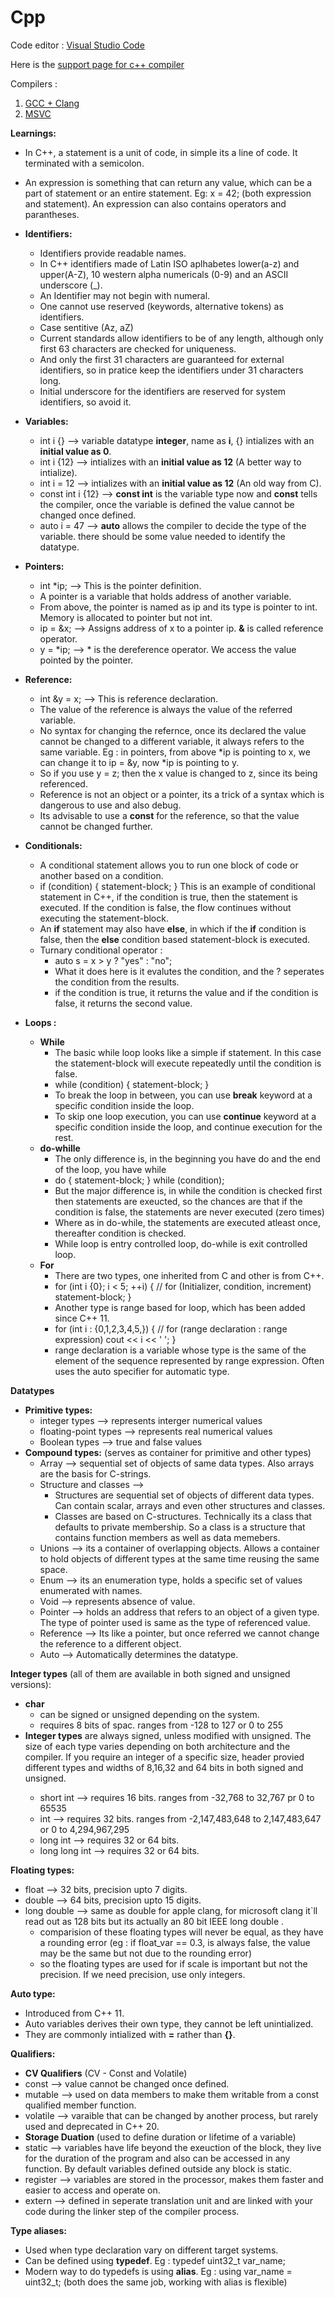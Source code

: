 # Cpp

Code editor : [Visual Studio Code](https://code.visualstudio.com/download)

Here is the [support page for c++ compiler](https://en.cppreference.com/w/cpp/compiler_support) 

Compilers :
 1. [GCC + Clang](https://winlibs.com/)
 2. [MSVC](https://visualstudio.microsoft.com/downloads/)
 
**Learnings:**

* In C++, a statement is a unit of code, in simple its a line of code. It terminated with a semicolon.
* An expression is something that can return any value, which can be a part of statement or an entire statement. Eg: x = 42; (both expression and statement). An expression can also contains operators and parantheses.
* **Identifiers:**
  * Identifiers provide readable names.
  * In C++ identifiers made of Latin ISO aplhabetes lower(a-z) and upper(A-Z), 10 western alpha numericals (0-9) and an ASCII underscore (_).
  * An Identifier may not begin with numeral.
  * One cannot use reserved (keywords, alternative tokens) as identifiers.
  * Case sentitive (Az, aZ)
  * Current standards allow identifiers to be of any length, although only first 63 characters are checked for uniqueness.
  * And only the first 31 characters are guaranteed for external identifiers, so in pratice keep the identifiers under 31 characters long.
  * Initial underscore for the identifiers are reserved for system identifiers, so avoid it.
* **Variables:**
   * int i {} --> variable datatype **integer**, name as **i**, {} intializes with an **initial value as 0**.
   * int i {12} --> intializes with an **initial value as 12** (A better way to intialize).
   * int i = 12 --> intializes with an **initial value as 12** (An old way from C).
   * const int i {12} --> **const int** is the variable type now and **const** tells the compiler, once the variable is defined the value cannot be changed once defined.
   * auto i = 47 --> **auto** allows the compiler to decide the type of the variable. there should be some value needed to identify the datatype.
* **Pointers:**
   * int *ip; --> This is the pointer definition.
   * A pointer is a variable that holds address of another variable.
   * From above, the pointer is named as ip and its type is pointer to int. Memory is allocated to pointer but not int.
   * ip = &x; --> Assigns address of x to a pointer ip. **&** is called reference operator.
   * y = *ip; --> * is the dereference operator. We access the value pointed by the pointer.
 * **Reference:**
    * int &y = x; --> This is reference declaration.
    * The value of the reference is always the value of the referred variable.
    * No syntax for changing the refernce, once its declared the value cannot be changed to a different variable, it always refers to the same variable. Eg : in pointers, from above *ip is pointing to x, we can change it to ip = &y, now *ip is pointing to y.
    * So if you use y = z; then the x value is changed to z, since its being referenced.
    * Reference is not an object or a pointer, its a trick of a syntax which is dangerous to use and also debug.
    * Its advisable to use a **const** for the reference, so that the value cannot be changed further.
  
 * **Conditionals:**
    * A conditional statement allows you to run one block of code or another based on a condition.
    * if (condition) {
          statement-block;
      }
      This is an example of conditional statement in C++, if the condition is true, then the statement is executed.
      If the condition is false, the flow continues without executing the statement-block.
    * An **if** statement may also have **else**, in which if the **if** condition is false, then the **else** condition based statement-block is executed.
    * Turnary conditional operator :
       * auto s = x > y ? "yes" : "no";
       * What it does here is it evalutes the condition, and the ? seperates the condition from the results.
       * if the condition is true, it returns the value and if the condition is false, it returns the second value.
     
 * **Loops :**
    * **While**
       * The basic while loop looks like a simple if statement. In this case the statement-block will execute repeatedly until the condition is false.
       * while (condition) {
             statement-block;
         }
      * To break the loop in between, you can use **break** keyword at a specific condition inside the loop.
      * To skip one loop execution, you can use **continue** keyword at a specific condition inside the loop, and continue execution for the rest.
   * **do-whille**
      * The only difference is, in the beginning you have do and the end of the loop, you have while
      * do {
             statement-block;
         } while (condition);
      * But the major difference is, in while the condition is checked first then statements are exeucted, so the chances are that if the condition is false, the statements are never executed (zero times)
      * Where as in do-while, the statements are executed atleast once, thereafter condition is checked.
      * While loop is entry controlled loop, do-while is exit controlled loop.
    * **For**
       * There are two types, one inherited from C and other is from C++.
       * for (int i {0}; i < 5; ++i) { // for (Initializer, condition, increment)
            statement-block;
         }
       * Another type is range based for loop, which has been added since C++ 11.
       * for (int i : {0,1,2,3,4,5,}) { // for (range declaration : range expression)
            cout << i << ' ';
         }
       * range declaration is a variable whose type is the same of the element of the sequence represented by range expression. Often uses the auto specifier for automatic type.

**Datatypes**
* **Primitive types:**
   * integer types --> represents interger numerical values
   * floating-point types --> represents real numerical values
   * Boolean types --> true and false values
* **Compound types:** (serves as container for primitive and other types)
   * Array --> sequential set of objects of same data types. Also arrays are the basis for C-strings.
   * Structure and classes --> 
       * Structures are sequential set of objects of different data types. Can contain scalar, arrays and even other structures and classes.
       * Classes are based on C-structures. Technically its a class that defaults to private membership. So a class is a structure that contains function members as well as data memebers.
   * Unions --> its a container of overlapping objects. Allows a container to hold objects of different types at the same time reusing the same space.
   * Enum --> its an enumeration type, holds a specific set of values enumerated with names.
   * Void --> represents absence of value.
   * Pointer --> holds an address that refers to an object of a given type. The type of pointer used is same as the type of referenced value.
   * Reference --> Its like a pointer, but once referred we cannot change the reference to a different object.
   * Auto --> Automatically determines the datatype.

**Integer types** (all of them are available in both signed and unsigned versions):
* **char**
  * can be signed or unsigned depending on the system.
  * requires 8 bits of spac. ranges from -128 to 127 or 0 to 255
* **Integer types** are always signed, unless modified with unsigned. The size of each type varies depending on both architecture and the compiler. If you require an integer of a specific size, <cstdint> header provied different types and widths of 8,16,32 and 64 bits in both signed and unsigned.
  * short int --> requires 16 bits. ranges from -32,768 to 32,767 pr 0 to 65535
  * int --> requires 32 bits. ranges from -2,147,483,648 to 2,147,483,647 or 0 to 4,294,967,295
  * long int --> requires 32 or 64 bits.
  * long long int --> requires 32 or 64 bits.

**Floating types:**
* float --> 32 bits, precision upto 7 digits.
* double --> 64 bits, precision upto 15 digits.
* long double --> same as double for apple clang, for microsoft clang it`ll read out as 128 bits but its actually an 80 bit IEEE long double . 
  * comparision of these floating types will never be equal, as they have a rounding error (eg : if float_var == 0.3,  is always false, the value may be the same but not due to the rounding error)
  * so the floating types are used for if scale is important but not the precision. If we need precision, use only integers.

**Auto type:**
* Introduced from C++ 11.
* Auto variables derives their own type, they cannot be left unintialized.
* They are commonly intialized with **=** rather than **{}**.

**Qualifiers:**
 * **CV Qualifiers** (CV - Const and Volatile)
  * const --> value cannot be changed once defined.
  * mutable --> used on data members to make them writable from a const qualified member function.
  * volatile --> varaible that can be changed by another process, but rarely used and deprecated in C++ 20.
 * **Storage Duation** (used to define duration or lifetime of a variable)
  * static --> variables have life beyond the exeuction of the block, they live for the duration of the program and also can be accessed in any function. By default variables defined outside any block is static.
  * register --> variables are stored in the processor, makes them faster and easier to access and operate on.
  * extern --> defined in seperate translation unit and are linked with your code during the linker step of the compiler process.

**Type aliases:**
 * Used when type declaration vary on different target systems.
 * Can be defined using **typedef**. Eg : typedef uint32_t var_name;
 * Modern way to do typedefs is using **alias**. Eg : using var_name = uint32_t; (both does the same job, working with alias is flexible)
